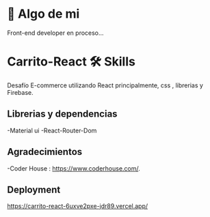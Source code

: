 # 🚀 Algo de mi
 Front-end developer en proceso...

# Carrito-React 🛠 Skills

 Desafío E-commerce utilizando React principalmente, css , librerias y Firebase.

## Librerias y dependencias
-Material ui
-React-Router-Dom

## Agradecimientos

 -Coder House : https://www.coderhouse.com/.

## Deployment

https://carrito-react-6uxve2pxe-jdr89.vercel.app/








